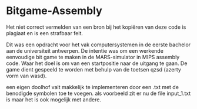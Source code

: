 # Bitgame-Assembly
Het niet correct vermelden van een bron bij het kopiëren van deze code is plagiaat en is een strafbaar feit.


Dit was een opdracht voor het vak computersystemen in de eerste bachelor aan de universiteit antwerpen.
De intentie was om een werkende eenvoudige bit game te maken in de MARS-simulator in MIPS assembly code.
Waar het doel is om van een startpositie naar de uitgang te gaan.
De game dient gespeeld te worden met behulp van de toetsen qzsd (azerty vorm van wasd).

een eigen doolhof valt makkelijk te implementeren door een .txt met de benodigde symbolen toe te voegen.
als voorbeeld zit er nu de file input_1.txt is maar het is ook mogelijk met andere.
